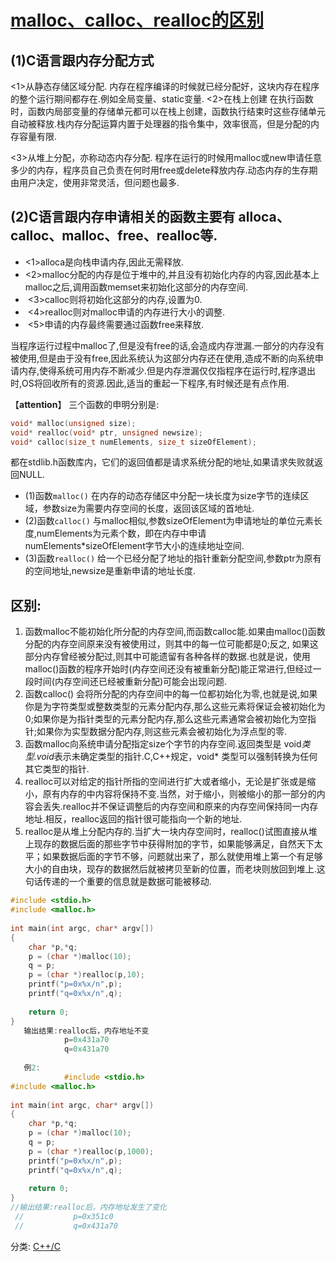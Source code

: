 # [malloc、calloc、realloc的区别](https://www.cnblogs.com/lidabo/p/4611411.html)

## **(1)C语言跟内存分配方式**

<1>从静态存储区域分配.
       内存在程序编译的时候就已经分配好，这块内存在程序的整个运行期间都存在.例如全局变量、static变量.
<2>在栈上创建
       在执行函数时，函数内局部变量的存储单元都可以在栈上创建，函数执行结束时这些存储单元自动被释放.栈内存分配运算内置于处理器的指令集中，效率很高，但是分配的内存容量有限.

<3>从堆上分配，亦称动态内存分配.
       程序在运行的时候用malloc或new申请任意多少的内存，程序员自己负责在何时用free或delete释放内存.动态内存的生存期由用户决定，使用非常灵活，但问题也最多.




## (2)C语言跟内存申请相关的函数主要有 alloca、calloc、malloc、free、realloc等.
- <1>alloca是向栈申请内存,因此无需释放.
- ​    <2>malloc分配的内存是位于堆中的,并且没有初始化内存的内容,因此基本上malloc之后,调用函数memset来初始化这部分的内存空间.
- ​    <3>calloc则将初始化这部分的内存,设置为0.
- ​    <4>realloc则对malloc申请的内存进行大小的调整.
- ​    <5>申请的内存最终需要通过函数free来释放.



当程序运行过程中malloc了,但是没有free的话,会造成内存泄漏.一部分的内存没有被使用,但是由于没有free,因此系统认为这部分内存还在使用,造成不断的向系统申请内存,使得系统可用内存不断减少.但是内存泄漏仅仅指程序在运行时,程序退出时,OS将回收所有的资源.因此,适当的重起一下程序,有时候还是有点作用.

【**attention**】
    三个函数的申明分别是:

```c
void* malloc(unsigned size);
void* realloc(void* ptr, unsigned newsize);  
void* calloc(size_t numElements, size_t sizeOfElement); 
```


都在stdlib.h函数库内，它们的返回值都是请求系统分配的地址,如果请求失败就返回NULL.
- (1)函数`malloc()` 在内存的动态存储区中分配一块长度为size字节的连续区域，参数size为需要内存空间的长度，返回该区域的首地址.
- (2)函数`calloc()` 与malloc相似,参数sizeOfElement为申请地址的单位元素长度,numElements为元素个数，即在内存中申请numElements*sizeOfElement字节大小的连续地址空间.
- (3)函数`realloc()` 给一个已经分配了地址的指针重新分配空间,参数ptr为原有的空间地址,newsize是重新申请的地址长度.

## **区别**:

1. 函数malloc不能初始化所分配的内存空间,而函数calloc能.如果由malloc()函数分配的内存空间原来没有被使用过，则其中的每一位可能都是0;反之, 如果这部分内存曾经被分配过,则其中可能遗留有各种各样的数据.也就是说，使用malloc()函数的程序开始时(内存空间还没有被重新分配)能正常进行,但经过一段时间(内存空间还已经被重新分配)可能会出现问题.
2. 函数calloc() 会将所分配的内存空间中的每一位都初始化为零,也就是说,如果你是为字符类型或整数类型的元素分配内存,那么这些元素将保证会被初始化为0;如果你是为指针类型的元素分配内存,那么这些元素通常会被初始化为空指针;如果你为实型数据分配内存,则这些元素会被初始化为浮点型的零.
3.  函数malloc向系统申请分配指定size个字节的内存空间.返回类型是 void*类型.void*表示未确定类型的指针.C,C++规定，void* 类型可以强制转换为任何其它类型的指针.
4.   realloc可以对给定的指针所指的空间进行扩大或者缩小，无论是扩张或是缩小，原有内存的中内容将保持不变.当然，对于缩小，则被缩小的那一部分的内容会丢失.realloc并不保证调整后的内存空间和原来的内存空间保持同一内存地址.相反，realloc返回的指针很可能指向一个新的地址.
5.  realloc是从堆上分配内存的.当扩大一块内存空间时，realloc()试图直接从堆上现存的数据后面的那些字节中获得附加的字节，如果能够满足，自然天下太平；如果数据后面的字节不够，问题就出来了，那么就使用堆上第一个有足够大小的自由块，现存的数据然后就被拷贝至新的位置，而老块则放回到堆上.这句话传递的一个重要的信息就是数据可能被移动.



```cpp
#include <stdio.h>  
#include <malloc.h>  
  
int main(int argc, char* argv[])   
{   
    char *p,*q;  
    p = (char *)malloc(10);  
    q = p;  
    p = (char *)realloc(p,10);  
    printf("p=0x%x/n",p);  
    printf("q=0x%x/n",q);  
      
    return 0;   
}   
   输出结果:realloc后，内存地址不变  
            p=0x431a70  
            q=0x431a70  
  
   例2:  
            #include <stdio.h>  
#include <malloc.h>  
  
int main(int argc, char* argv[])   
{   
    char *p,*q;  
    p = (char *)malloc(10);  
    q = p;  
    p = (char *)realloc(p,1000);  
    printf("p=0x%x/n",p);  
    printf("q=0x%x/n",q);  
      
    return 0;   
}   
//输出结果:realloc后，内存地址发生了变化  
 //           p=0x351c0  
 //           q=0x431a70  
```



 



分类: [C++/C](https://www.cnblogs.com/lidabo/category/338913.html)